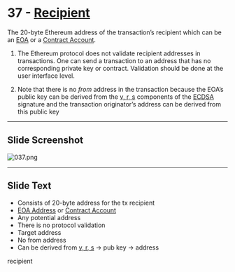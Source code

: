 # 37 - [Recipient](Recipient.md)

The 20-byte Ethereum address of the transaction’s recipient which can be an [EOA](EOA.md) or a [Contract Account](Contract%20Account.md).

1. The Ethereum protocol does not validate recipient addresses in transactions. One can send a transaction to an address that has no corresponding private key or contract. Validation should be done at the user interface level.
    
2. Note that there is no _from_ address in the transaction because the EOA’s public key can be derived from the [v, r, s](v,%20r,%20s.md) components of the [ECDSA](ECDSA.md) signature and the transaction originator’s address can be derived from this public key

___
## Slide Screenshot
![037.png](../../images/1.Ethereum%20101/037.png)
___
## Slide Text
- Consists of 20-byte address for the tx recipient
- [EOA Address](EOA%20Address.md) or [Contract Account](Contract%20Account.md)
- Any potential address
- There is no protocol validation
- Target address
- No from address
- Can be derived from [v, r, s](v,%20r,%20s.md) -> pub key -> address 



recipient